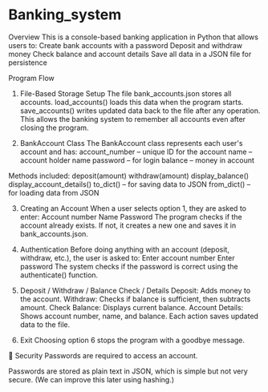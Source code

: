 # Banking_system

Overview
This is a console-based banking application in Python that allows users to:
Create bank accounts with a password
Deposit and withdraw money
Check balance and account details
Save all data in a JSON file for persistence

Program Flow
1. File-Based Storage Setup
The file bank_accounts.json stores all accounts.
load_accounts() loads this data when the program starts.
save_accounts() writes updated data back to the file after any operation.
This allows the banking system to remember all accounts even after closing the program.

2. BankAccount Class
The BankAccount class represents each user's account and has:
account_number – unique ID for the account
name – account holder name
password – for login
balance – money in account

Methods included:
deposit(amount)
withdraw(amount)
display_balance()
display_account_details()
to_dict() – for saving data to JSON
from_dict() – for loading data from JSON

3. Creating an Account
When a user selects option 1, they are asked to enter:
Account number
Name
Password
The program checks if the account already exists. If not, it creates a new one and saves it in bank_accounts.json.

4. Authentication
Before doing anything with an account (deposit, withdraw, etc.), the user is asked to:
Enter account number
Enter password
The system checks if the password is correct using the authenticate() function.

5. Deposit / Withdraw / Balance Check / Details
Deposit: Adds money to the account.
Withdraw: Checks if balance is sufficient, then subtracts amount.
Check Balance: Displays current balance.
Account Details: Shows account number, name, and balance.
Each action saves updated data to the file.

6. Exit
Choosing option 6 stops the program with a goodbye message.

🔐 Security
Passwords are required to access an account.

Passwords are stored as plain text in JSON, which is simple but not very secure. (We can improve this later using hashing.)

